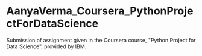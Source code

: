 # AanyaVerma_Coursera_PythonProjectForDataScience
Submission of assignment given in the Coursera course, "Python Project for Data Science", provided by IBM. 
